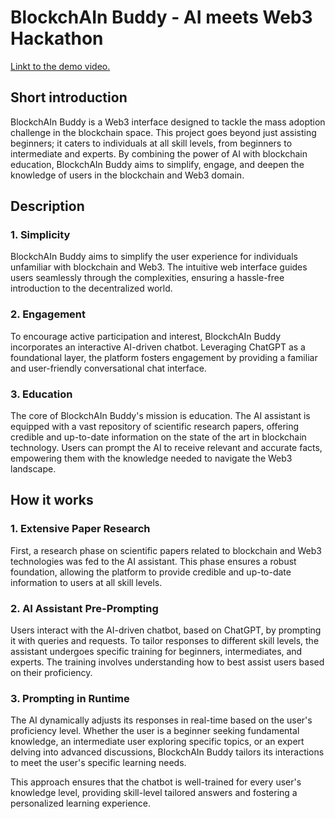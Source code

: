 # BlockchAIn Buddy - AI meets Web3 Hackathon


[Linkt to the demo video.](https://youtu.be/XUOITEEFJRI)

##  Short introduction
BlockchAIn Buddy is a Web3 interface designed to tackle the mass adoption challenge in the blockchain space. This project goes beyond just assisting beginners; it caters to individuals at all skill levels, from beginners to intermediate and experts. By combining the power of AI with blockchain education, BlockchAIn Buddy aims to simplify, engage, and deepen the knowledge of users in the blockchain and Web3 domain.

## Description

### 1. Simplicity 
BlockchAIn Buddy aims to simplify the user experience for individuals unfamiliar with blockchain and Web3. The intuitive web interface guides users seamlessly through the complexities, ensuring a hassle-free introduction to the decentralized world.

### 2. Engagement
To encourage active participation and interest, BlockchAIn Buddy incorporates an interactive AI-driven chatbot. Leveraging ChatGPT as a foundational layer, the platform fosters engagement by providing a familiar and user-friendly conversational chat interface.

### 3. Education
The core of BlockchAIn Buddy's mission is education. The AI assistant is equipped with a vast repository of scientific research papers, offering credible and up-to-date information on the state of the art in blockchain technology. Users can prompt the AI to receive relevant and accurate facts, empowering them with the knowledge needed to navigate the Web3 landscape.

## How it works

### 1. Extensive Paper Research

First, a research phase on scientific papers related to blockchain and Web3 technologies was fed to the AI assistant. This phase ensures a robust foundation, allowing the platform to provide credible and up-to-date information to users at all skill levels.

### 2. AI Assistant Pre-Prompting

Users interact with the AI-driven chatbot, based on ChatGPT, by prompting it with queries and requests. To tailor responses to different skill levels, the assistant undergoes specific training for beginners, intermediates, and experts. The training involves understanding how to best assist users based on their proficiency.

### 3. Prompting in Runtime
The AI dynamically adjusts its responses in real-time based on the user's proficiency level. Whether the user is a beginner seeking fundamental knowledge, an intermediate user exploring specific topics, or an expert delving into advanced discussions, BlockchAIn Buddy tailors its interactions to meet the user's specific learning needs.

This approach ensures that the chatbot is well-trained for every user's knowledge level, providing skill-level tailored answers and fostering a personalized learning experience.
